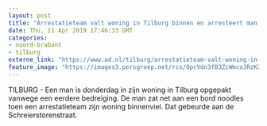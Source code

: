 ```yaml
---
layout: post
title: "Arrestatieteam valt woning in Tilburg binnen en arresteert man vanwege eerdere dreiging"
date: Thu, 11 Apr 2019 17:46:33 GMT
categories: 
- noord-brabant 
- tilburg 
externe_link: "https://www.ad.nl/tilburg/arrestatieteam-valt-woning-in-tilburg-binnen-en-arresteert-man-vanwege-eerdere-dreiging~ad27f3a4/"
feature_image: "https://images3.persgroep.net/rcs/OpcVdn3fB3ZcWmcxJRzKZmw8q2g/diocontent/145328674/_fitwidth/400/?appId=21791a8992982cd8da851550a453bd7f&quality=0.7"
---
```


TILBURG - Een man is donderdag in zijn woning in Tilburg opgepakt vanwege een eerdere bedreiging. De man zat net aan een bord noodles toen een arrestatieteam zijn woning binnenviel. Dat gebeurde aan de Schreierstorenstraat.
